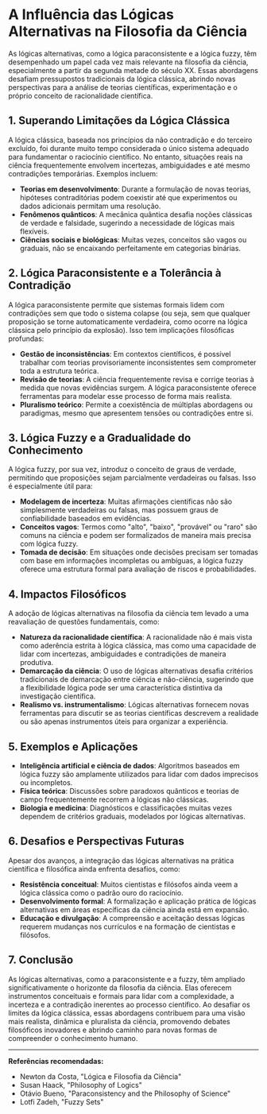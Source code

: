 # A Influência das Lógicas Alternativas na Filosofia da Ciência

As lógicas alternativas, como a lógica paraconsistente e a lógica fuzzy, têm desempenhado um papel cada vez mais relevante na filosofia da ciência, especialmente a partir da segunda metade do século XX. Essas abordagens desafiam pressupostos tradicionais da lógica clássica, abrindo novas perspectivas para a análise de teorias científicas, experimentação e o próprio conceito de racionalidade científica.

## 1. Superando Limitações da Lógica Clássica

A lógica clássica, baseada nos princípios da não contradição e do terceiro excluído, foi durante muito tempo considerada o único sistema adequado para fundamentar o raciocínio científico. No entanto, situações reais na ciência frequentemente envolvem incertezas, ambiguidades e até mesmo contradições temporárias. Exemplos incluem:

- **Teorias em desenvolvimento**: Durante a formulação de novas teorias, hipóteses contraditórias podem coexistir até que experimentos ou dados adicionais permitam uma resolução.
- **Fenômenos quânticos**: A mecânica quântica desafia noções clássicas de verdade e falsidade, sugerindo a necessidade de lógicas mais flexíveis.
- **Ciências sociais e biológicas**: Muitas vezes, conceitos são vagos ou graduais, não se encaixando perfeitamente em categorias binárias.

## 2. Lógica Paraconsistente e a Tolerância à Contradição

A lógica paraconsistente permite que sistemas formais lidem com contradições sem que todo o sistema colapse (ou seja, sem que qualquer proposição se torne automaticamente verdadeira, como ocorre na lógica clássica pelo princípio da explosão). Isso tem implicações filosóficas profundas:

- **Gestão de inconsistências**: Em contextos científicos, é possível trabalhar com teorias provisoriamente inconsistentes sem comprometer toda a estrutura teórica.
- **Revisão de teorias**: A ciência frequentemente revisa e corrige teorias à medida que novas evidências surgem. A lógica paraconsistente oferece ferramentas para modelar esse processo de forma mais realista.
- **Pluralismo teórico**: Permite a coexistência de múltiplas abordagens ou paradigmas, mesmo que apresentem tensões ou contradições entre si.

## 3. Lógica Fuzzy e a Gradualidade do Conhecimento

A lógica fuzzy, por sua vez, introduz o conceito de graus de verdade, permitindo que proposições sejam parcialmente verdadeiras ou falsas. Isso é especialmente útil para:

- **Modelagem de incerteza**: Muitas afirmações científicas não são simplesmente verdadeiras ou falsas, mas possuem graus de confiabilidade baseados em evidências.
- **Conceitos vagos**: Termos como "alto", "baixo", "provável" ou "raro" são comuns na ciência e podem ser formalizados de maneira mais precisa com lógica fuzzy.
- **Tomada de decisão**: Em situações onde decisões precisam ser tomadas com base em informações incompletas ou ambíguas, a lógica fuzzy oferece uma estrutura formal para avaliação de riscos e probabilidades.

## 4. Impactos Filosóficos

A adoção de lógicas alternativas na filosofia da ciência tem levado a uma reavaliação de questões fundamentais, como:

- **Natureza da racionalidade científica**: A racionalidade não é mais vista como aderência estrita à lógica clássica, mas como uma capacidade de lidar com incertezas, ambiguidades e contradições de maneira produtiva.
- **Demarcação da ciência**: O uso de lógicas alternativas desafia critérios tradicionais de demarcação entre ciência e não-ciência, sugerindo que a flexibilidade lógica pode ser uma característica distintiva da investigação científica.
- **Realismo vs. instrumentalismo**: Lógicas alternativas fornecem novas ferramentas para discutir se as teorias científicas descrevem a realidade ou são apenas instrumentos úteis para organizar a experiência.

## 5. Exemplos e Aplicações

- **Inteligência artificial e ciência de dados**: Algoritmos baseados em lógica fuzzy são amplamente utilizados para lidar com dados imprecisos ou incompletos.
- **Física teórica**: Discussões sobre paradoxos quânticos e teorias de campo frequentemente recorrem a lógicas não clássicas.
- **Biologia e medicina**: Diagnósticos e classificações muitas vezes dependem de critérios graduais, modelados por lógicas alternativas.

## 6. Desafios e Perspectivas Futuras

Apesar dos avanços, a integração das lógicas alternativas na prática científica e filosófica ainda enfrenta desafios, como:

- **Resistência conceitual**: Muitos cientistas e filósofos ainda veem a lógica clássica como o padrão ouro do raciocínio.
- **Desenvolvimento formal**: A formalização e aplicação prática de lógicas alternativas em áreas específicas da ciência ainda está em expansão.
- **Educação e divulgação**: A compreensão e aceitação dessas lógicas requerem mudanças nos currículos e na formação de cientistas e filósofos.

## 7. Conclusão

As lógicas alternativas, como a paraconsistente e a fuzzy, têm ampliado significativamente o horizonte da filosofia da ciência. Elas oferecem instrumentos conceituais e formais para lidar com a complexidade, a incerteza e a contradição inerentes ao processo científico. Ao desafiar os limites da lógica clássica, essas abordagens contribuem para uma visão mais realista, dinâmica e pluralista da ciência, promovendo debates filosóficos inovadores e abrindo caminho para novas formas de compreender o conhecimento humano.

---

**Referências recomendadas:**
- Newton da Costa, "Lógica e Filosofia da Ciência"
- Susan Haack, "Philosophy of Logics"
- Otávio Bueno, "Paraconsistency and the Philosophy of Science"
- Lotfi Zadeh, "Fuzzy Sets"